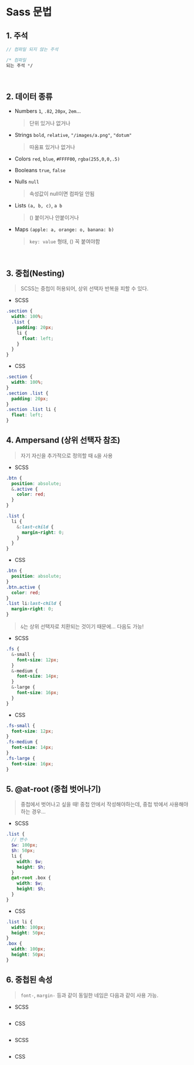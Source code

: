 # Sass 문법

## 1. 주석

```sass
// 컴파일 되지 않는 주석

/* 컴파일
되는 주석 */
```

<br>

## 2. 데이터 종류

- Numbers
  `1`, `.82`, `20px`, `2em`...

  > 단위 있거나 없거나

- Strings
  `bold`, `relative`, `"/images/a.png"`, `"dotum"`

  > 따옴표 있거나 없거나

- Colors
  `red`, `blue`, `#FFFF00`, `rgba(255,0,0,.5)`

- Booleans
  `true`, `false`

- Nulls
  `null`

  > 속성값이 null이면 컴파일 안됨

- Lists
  `(a, b, c)`, `a b`

  > () 붙이거나 안붙이거나

- Maps
  `(apple: a, orange: o, banana: b)`

  > `key: value` 형태, () 꼭 붙여야함

<br>

## 3. 중첩(Nesting)

> SCSS는 중첩이 허용되어, 상위 선택자 반복을 피할 수 있다.

- SCSS

```scss
.section {
  width: 100%;
  .list {
    padding: 20px;
    li {
      float: left;
    }
  }
}
```

- CSS

```css
.section {
  width: 100%;
}
.section .list {
  padding: 20px;
}
.section .list li {
  float: left;
}
```

## 4. Ampersand (상위 선택자 참조)

> 자기 자신을 추가적으로 정의할 때 `&`을 사용

- SCSS

```scss
.btn {
  position: absolute;
  &.active {
    color: red;
  }
}

.list {
  li {
    &:last-child {
      margin-right: 0;
    }
  }
}
```

- CSS

```css
.btn {
  position: absolute;
}
.btn.active {
  color: red;
}
.list li:last-child {
  margin-right: 0;
}
```

> `&`는 상위 선택자로 치환되는 것이기 때문에... 다음도 가능!

- SCSS

```scss
.fs {
  &-small {
    font-size: 12px;
  }
  &-medium {
    font-size: 14px;
  }
  &-large {
    font-size: 16px;
  }
}
```

- CSS

```css
.fs-small {
  font-size: 12px;
}
.fs-medium {
  font-size: 14px;
}
.fs-large {
  font-size: 16px;
}
```

## 5. @at-root (중첩 벗어나기)

> 중첩에서 벗어나고 싶을 때!
> 중첩 안에서 작성해야하는데, 중첩 밖에서 사용해야 하는 경우...

- SCSS

```scss
.list {
  // 변수
  $w: 100px;
  $h: 50px;
  li {
    width: $w;
    height: $h;
  }
  @at-root .box {
    width: $w;
    height: $h;
  }
}
```

- CSS

```css
.list li {
  width: 100px;
  height: 50px;
}
.box {
  width: 100px;
  height: 50px;
}
```

## 6. 중첩된 속성

> `font-`, `margin-` 등과 같이 동일한 네임은 다음과 같이 사용 가능.

- SCSS

```scss

```

- CSS

```css

```

- SCSS

```scss

```

- CSS

```css

```
